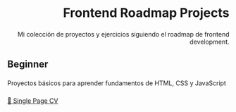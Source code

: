 <h1 align="right">Frontend Roadmap Projects</h1>

###

<p align="right">Mi colección de proyectos y ejercicios siguiendo el roadmap de frontend development.</p>

###

<h2 align="left">Beginner</h2>

###

<p align="left">Proyectos básicos para aprender fundamentos de HTML, CSS y JavaScript</p>

###

<p align="left"><a href="https://github.com/RoadmapProjectFrontend/single-page-cv.git">📄 Single Page CV</a></p>

###

